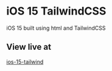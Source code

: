 # iOS 15 TailwindCSS

iOS 15 built using html and TailwindCSS

## View live at

[ios-15-tailwind](https://ios-15-tailwind.netlify.app)
